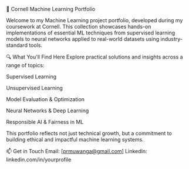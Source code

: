 📘 Cornell Machine Learning Portfolio

Welcome to my Machine Learning project portfolio, developed during my coursework at Cornell. This collection showcases hands-on implementations of essential ML techniques from supervised learning models to neural networks applied to real-world datasets using industry-standard tools.

🔍 What You'll Find Here
Explore practical solutions and insights across a range of topics:

Supervised Learning

Unsupervised Learning

Model Evaluation & Optimization

Neural Networks & Deep Learning

Responsible AI & Fairness in ML

This portfolio reflects not just technical growth, but a commitment to building ethical and impactful machine learning systems.

📫 Get in Touch
Email: [prmuwanga@gmail.com]
LinkedIn: linkedin.com/in/yourprofile
